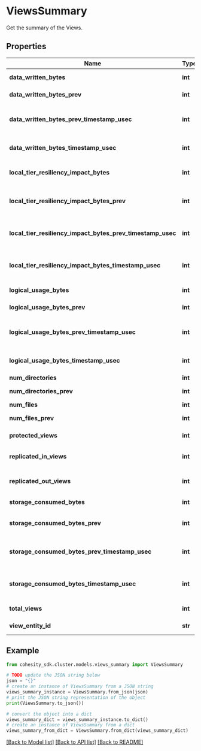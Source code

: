 # ViewsSummary

Get the summary of the Views.

## Properties

Name | Type | Description | Notes
------------ | ------------- | ------------- | -------------
**data_written_bytes** | **int** | Specifies the data written to all the views in bytes. | [optional] 
**data_written_bytes_prev** | **int** | Specifies the data written to all the views in bytes at a specific time. | [optional] 
**data_written_bytes_prev_timestamp_usec** | **int** | Specifies the timestamp in micro seconds when &#39;dataWrittenBytesPrev&#39; was calculated. | [optional] 
**data_written_bytes_timestamp_usec** | **int** | Specifies the timestamp in micro seconds when &#39;dataWrittenBytes&#39; was calculated. | [optional] 
**local_tier_resiliency_impact_bytes** | **int** | Specifies the size of the data that has been replicated to other nodes as per RF or Erasure Coding policy. | [optional] 
**local_tier_resiliency_impact_bytes_prev** | **int** | Specifies the size of the data that has been replicated to other nodes as per RF or Erasure Coding policy at a specific time. | [optional] 
**local_tier_resiliency_impact_bytes_prev_timestamp_usec** | **int** | Specifies the timestamp in micro seconds when &#39;localTierResiliencyImpactBytesPrev&#39; was calculated. | [optional] 
**local_tier_resiliency_impact_bytes_timestamp_usec** | **int** | Specifies the timestamp in micro seconds when &#39;localTierResiliencyImpactBytes&#39; was calculated. | [optional] 
**logical_usage_bytes** | **int** | Specifies the logical usage of all the views in bytes. | [optional] 
**logical_usage_bytes_prev** | **int** | Specifies the logical usage of all the views in bytes at a specific time. | [optional] 
**logical_usage_bytes_prev_timestamp_usec** | **int** | Specifies the timestamp in micro seconds when &#39;logicalUsageBytesPrev&#39; was calculated. | [optional] 
**logical_usage_bytes_timestamp_usec** | **int** | Specifies the timestamp in micro seconds when &#39;logicalUsageBytes&#39; was calculated. | [optional] 
**num_directories** | **int** | Specifies the number of directories. | [optional] 
**num_directories_prev** | **int** | Specifies the number of directories at a specific time. | [optional] 
**num_files** | **int** | Specifies the number of files. | [optional] 
**num_files_prev** | **int** | Specifies the number of files at a specific time. | [optional] 
**protected_views** | **int** | Specifies the number of all protected views. | [optional] 
**replicated_in_views** | **int** | Specifies the number of all the views that are replicated from remote clusters. | [optional] 
**replicated_out_views** | **int** | Specifies the number of all the views that are replicated out to remote clusters. | [optional] 
**storage_consumed_bytes** | **int** | Specifies the storage consumed of all the views in bytes. | [optional] 
**storage_consumed_bytes_prev** | **int** | Specifies the storage consumed by all the views in bytes at a specific time. | [optional] 
**storage_consumed_bytes_prev_timestamp_usec** | **int** | Specifies the timestamp in micro seconds when &#39;storageConsumedBytesPrev&#39; was calculated. | [optional] 
**storage_consumed_bytes_timestamp_usec** | **int** | Specifies the timestamp in micro seconds when &#39;storageConsumedBytes&#39; was calculated. | [optional] 
**total_views** | **int** | Specifies the number of all the views. | [optional] 
**view_entity_id** | **str** | Specifies the entity id of all the views. | [optional] 

## Example

```python
from cohesity_sdk.cluster.models.views_summary import ViewsSummary

# TODO update the JSON string below
json = "{}"
# create an instance of ViewsSummary from a JSON string
views_summary_instance = ViewsSummary.from_json(json)
# print the JSON string representation of the object
print(ViewsSummary.to_json())

# convert the object into a dict
views_summary_dict = views_summary_instance.to_dict()
# create an instance of ViewsSummary from a dict
views_summary_from_dict = ViewsSummary.from_dict(views_summary_dict)
```
[[Back to Model list]](../README.md#documentation-for-models) [[Back to API list]](../README.md#documentation-for-api-endpoints) [[Back to README]](../README.md)


